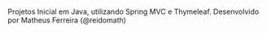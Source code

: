 Projetos Inicial em Java, utilizando Spring MVC e Thymeleaf. Desenvolvido por Matheus Ferreira (@reidomath)
